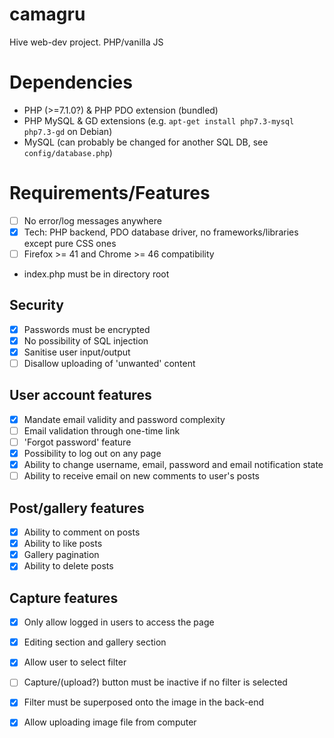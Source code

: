 # camagru
Hive web-dev project. PHP/vanilla JS

# Dependencies
* PHP (>=7.1.0?) & PHP PDO extension (bundled)
* PHP MySQL & GD extensions (e.g. `apt-get install php7.3-mysql php7.3-gd` on Debian)
* MySQL (can probably be changed for another SQL DB, see `config/database.php`)

# Requirements/Features
- [ ] No error/log messages anywhere
- [x] Tech: PHP backend, PDO database driver, no frameworks/libraries except pure CSS ones
- [ ] Firefox >= 41 and Chrome >= 46 compatibility
- index.php must be in directory root

## Security
- [x] Passwords must be encrypted
- [x] No possibility of SQL injection
- [x] Sanitise user input/output
- [ ] Disallow uploading of 'unwanted' content

## User account features
- [x] Mandate email validity and password complexity
- [ ] Email validation through one-time link
- [ ] 'Forgot password' feature
- [x] Possibility to log out on any page
- [x] Ability to change username, email, password and email notification state
- [ ] Ability to receive email on new comments to user's posts

## Post/gallery features
- [x] Ability to comment on posts
- [x] Ability to like posts
- [x] Gallery pagination
- [x] Ability to delete posts

## Capture features
- [x] Only allow logged in users to access the page
- [x] Editing section and gallery section
- [x] Allow user to select filter
- [ ] Capture/(upload?) button must be inactive if no filter is selected
- [x] Filter must be superposed onto the image in the back-end
- [x] Allow uploading image file from computer

